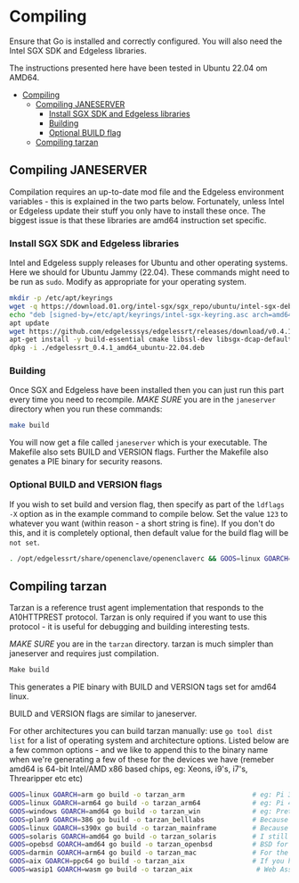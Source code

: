 # Compiling

Ensure that Go is installed and correctly configured. You will also need the Intel SGX SDK and Edgeless libraries.

The instructions presented here have been tested in Ubuntu 22.04 om AMD64.

- [Compiling](#compiling)
   * [Compiling JANESERVER](#compiling-janeserver)
      + [Install SGX SDK and Edgeless libraries](#install-sgx-sdk-and-edgeless-libraries)
      + [Building ](#building)
      + [Optional BUILD flag](#optional-build-flag)
   * [Compiling tarzan](#compiling-tarzan)


<!-- TOC --><a name="compiling"></a>


<!-- TOC --><a name="compiling-janeserver"></a>
## Compiling JANESERVER

Compilation requires an up-to-date mod file and the Edgeless environment variables - this is explained in the two parts below. Fortunately, unless Intel or Edgeless update their stuff you only have to install these once. The biggest issue is that these libraries are amd64 instruction set specific.

<!-- TOC --><a name="install-sgx-sdk-and-edgeless-libraries"></a>
### Install SGX SDK and Edgeless libraries

Intel and Edgeless supply releases for Ubuntu and other operating systems. Here we should for Ubuntu Jammy (22.04). These commands might need to be run as `sudo`. Modify as appropriate for your operating system.

```bash
mkdir -p /etc/apt/keyrings 
wget -q https://download.01.org/intel-sgx/sgx_repo/ubuntu/intel-sgx-deb.key -O /etc/apt/keyrings/intel-sgx-keyring.asc 
echo "deb [signed-by=/etc/apt/keyrings/intel-sgx-keyring.asc arch=amd64] https://download.01.org/intel-sgx/sgx_repo/ubuntu jammy main" > /etc/apt/sources.list.d/intel-sgx.list 
apt update  
wget https://github.com/edgelesssys/edgelessrt/releases/download/v0.4.1/edgelessrt_0.4.1_amd64_ubuntu-22.04.deb 
apt-get install -y build-essential cmake libssl-dev libsgx-dcap-default-qpl libsgx-dcap-ql libsgx-dcap-quote-verify
dpkg -i ./edgelessrt_0.4.1_amd64_ubuntu-22.04.deb
```

<!-- TOC --><a name="building"></a>
### Building 

Once SGX and Edgeless have been installed then you can just run this part every time you need to recompile. *MAKE SURE* you are in the `janeserver` directory when you run these commands:

```bash
make build
```

You will now get a file called `janeserver` which is your executable. The Makefile also sets BUILD and VERSION flags. Further the Makefile also genates a PIE binary for security reasons.

<!-- TOC --><a name="optional-build-flag"></a>
### Optional BUILD and VERSION flags

If you wish to set build and version flag, then specify  as part of the `ldflags -X` option as in the example command to compile below. Set the value `123` to whatever you want (within reason - a short string is fine). If you don't do this, and it is completely optional, then default value for the build flag will be `not set`.

```bash
. /opt/edgelessrt/share/openenclave/openenclaverc && GOOS=linux GOARCH=amd64 go build -ldflags="-X 'main.BUILD=123 main.VERSION=0.9'" -o janeserver
```

<!-- TOC --><a name="compiling-tarzan"></a>
## Compiling tarzan
Tarzan is a reference trust agent implementation that responds to the A10HTTPREST protocol. Tarzan is only required if you want to use this protocol - it is useful for debugging and building interesting tests.

*MAKE SURE* you are in the `tarzan` directory.  tarzan is much simpler than janeserver and requires just compilation. 

```bash
Make build
```

This generates a PIE binary with BUILD and VERSION tags set for amd64 linux. 

BUILD and VERSION flags are similar to janeserver.

For other architectures you can build tarzan manually: use `go tool dist list` for a list of operating system and architecture options. Listed below are a few common options - and we like to append this to the binary name when we're generating a few of these for the devices we have (remeber amd64 is 64-bit Intel/AMD x86 based chips, eg: Xeons, i9's, i7's, Threaripper etc etc)

```bash
GOOS=linux GOARCH=arm go build -o tarzan_arm                 # eg: Pi 3s
GOOS=linux GOARCH=arm64 go build -o tarzan_arm64             # eg: Pi 4, 5s in 64-bit mode (also 3's I think)
GOOS=windows GOARCH=amd64 go build -o tarzan_win             # eg: Pretty much every Win10, Win11 machine
GOOS=plan9 GOARCH=386 go build -o tarzan_belllabs            # Because I was in Bell Labs and plan9 was freaking cool! The real Unix next!
GOOS=linux GOARCH=s390x go build -o tarzan_mainframe         # Because you either have an z-Series in the basement or Hercules
GOOS=solaris GOARCH=amd64 go build -o tarzan_solaris         # I still mourn the lost of the SparcStation and UltraSparcs, RIP Sun.
GOOS=opebsd GOARCH=amd64 go build -o tarzan_openbsd          # BSD for security (netbsd and freebsd are supported too)
GOOS=darmin GOARCH=arm64 go build -o tarzan_mac              # For the Apple people out there...no TPM, but if you figure out attesting a T2 let me know
GOOS=aix GOARCH=ppc64 go build -o tarzan_aix                 # If you have an AIX box, again let me know...DRTM is supported during boot and a TPM too?
GOOS=wasip1 GOARCH=wasm go build -o tarzan_aix                # Web Assembly works too...never tried this myself, so I wonder how it works
```


